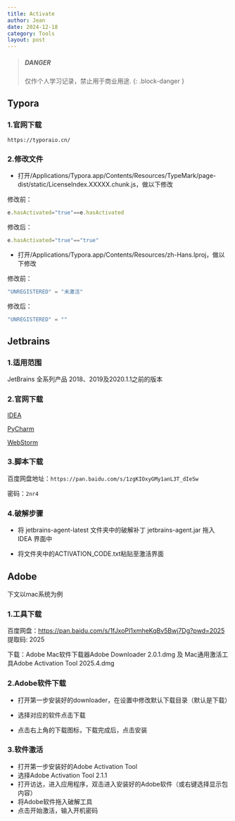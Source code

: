 ```yaml
---
title: Activate
author: Jean
date: 2024-12-18
category: Tools
layout: post
---
```


> ##### DANGER
>
> 仅作个人学习记录，禁止用于商业用途.
{: .block-danger }

Typora
-------------

[参考文章]: https://blog.csdn.net/a79998/article/details/138564412

### 1.官网下载

`https://typoraio.cn/`

### 2.修改文件

- 打开/Applications/Typora.app/Contents/Resources/TypeMark/page-dist/static/LicenseIndex.XXXXX.chunk.js，做以下修改

修改前：

```javascript
e.hasActivated="true"==e.hasActivated
```

修改后：

```javascript
e.hasActivated="true"=="true"
```

- 打开/Applications/Typora.app/Contents/Resources/zh-Hans.lproj，做以下修改

修改前：

```javascript
"UNREGISTERED" = "未激活"
```

修改后：

```javascript
"UNREGISTERED" = ""
```

Jetbrains
-------------

[参考文章]: https://www.nowcoder.com/discuss/353157864313266176

### 1.适用范围

JetBrains 全系列产品 2018、2019及2020.1.1之前的版本

### 2.官网下载

[IDEA](https://www.jetbrains.com/zh-cn/idea/download/other.html)

[PyCharm](https://www.jetbrains.com/zh-cn/pycharm/download/other.html)

[WebStorm](https://www.jetbrains.com/zh-cn/webstorm/download/other.html)

### 3.脚本下载

百度网盘地址：`https://pan.baidu.com/s/1zgKIOxyGMy1anL3T_dIeSw`

密码：`2nr4`

### 4.破解步骤

- 将 jetbrains-agent-latest 文件夹中的破解补丁 jetbrains-agent.jar 拖入 IDEA 界面中

- 将文件夹中的ACTIVATION_CODE.txt粘贴至激活界面

Adobe
-------------
下文以mac系统为例

### 1.工具下载

百度网盘：https://pan.baidu.com/s/1fJxoPI1xmheKqBv5Bwj7Dg?pwd=2025 提取码: 2025

下载：Adobe Mac软件下载器Adobe Downloader 2.0.1.dmg 及 Mac通用激活工具Adobe Activation Tool 2025.4.dmg

### 2.Adobe软件下载

* 打开第一步安装好的downloader，在设置中修改默认下载目录（默认是下载）

* 选择对应的软件点击下载

* 点击右上角的下载图标，下载完成后，点击安装

### 3.软件激活

* 打开第一步安装好的Adobe Activation Tool
* 选择Adobe Activation Tool 2.1.1
* 打开访达，进入应用程序，双击进入安装好的Adobe软件（或右键选择显示包内容）
* 将Adobe软件拖入破解工具
* 点击开始激活，输入开机密码